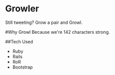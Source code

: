 # Growler
Still tweeting? Grow a pair and Growl.

#Why Growl
Because we're 142 characters strong. 

##Tech Used

* Ruby
* Rails
* RoR
* Bootstrap


